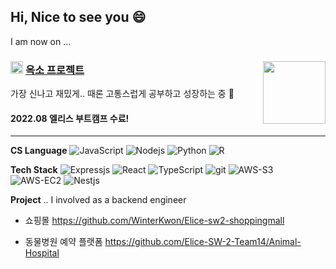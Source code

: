 ## Hi, Nice to see you 😄 

I am now on ...

### <img height = 20 src = "https://user-images.githubusercontent.com/98244487/183453647-94f04326-6b43-4006-b991-26cfbc780cea.png"> [옥소 프로젝트](https://www.oxopolitics.com/)  <img align="right" src = "https://media0.giphy.com/media/l3vR85PnGsBwu1PFK/giphy.gif?cid=ecf05e47euub0zqylsv60i1zjs180v44uqsaj030tvfjm4nb&rid=giphy.gif&ct=g" width = "100" />

가장 신나고 재밌게.. 때론 고통스럽게 공부하고 성장하는 중 💪
<br> 
#### 2022.08 엘리스 부트캠프 수료!


---
**CS Language**
<img alt="JavaScript" src="https://img.shields.io/badge/-JavaScript-e7a328?style=flat-square&logo=JavaScript&logoColor=white" />
<img alt="Nodejs" src="https://img.shields.io/badge/-Nodejs-43853d?style=flat-square&logo=Node.js&logoColor=white" />
<img alt="Python" src="https://img.shields.io/badge/-Python-1363DF?style=flat-square&logo=Python&logoColor=white" />
<img alt="R" src="https://img.shields.io/badge/-R-75aadb?style=flat-square&logo=R&logoColor=white" />
 
**Tech Stack**
<img alt="Expressjs" src="https://img.shields.io/badge/-Express-43853d?style=flat-square&logo=express.js&logoColor=white" />
<img alt="React" src="https://img.shields.io/badge/-React-45b8d8?style=flat-square&logo=react&logoColor=white" />
<img alt="TypeScript" src="https://img.shields.io/badge/-TypeScript-007ACC?style=flat-square&logo=typescript&logoColor=white" />
<img alt="git" src="https://img.shields.io/badge/-Git-F05032?style=flat-square&logo=git&logoColor=white" />
<img alt="AWS-S3" src="https://img.shields.io/badge/-AWS_S3-45b8d8?style=flat-square&logo=AWS-S3&logoColor=white" />
<img alt="AWS-EC2" src="https://img.shields.io/badge/-EC2-007ACC?style=flat-square&logo=EC2&logoColor=white" />
<img alt="Nestjs" src="https://img.shields.io/badge/-Nestjs-E34F26?style=flat-square&logo=nestjs&logoColor=white" />


**Project** 
.. I involved as a backend engineer


* 쇼핑몰 https://github.com/WinterKwon/Elice-sw2-shoppingmall

* 동물병원 예약 플랫폼 https://github.com/Elice-SW-2-Team14/Animal-Hospital






